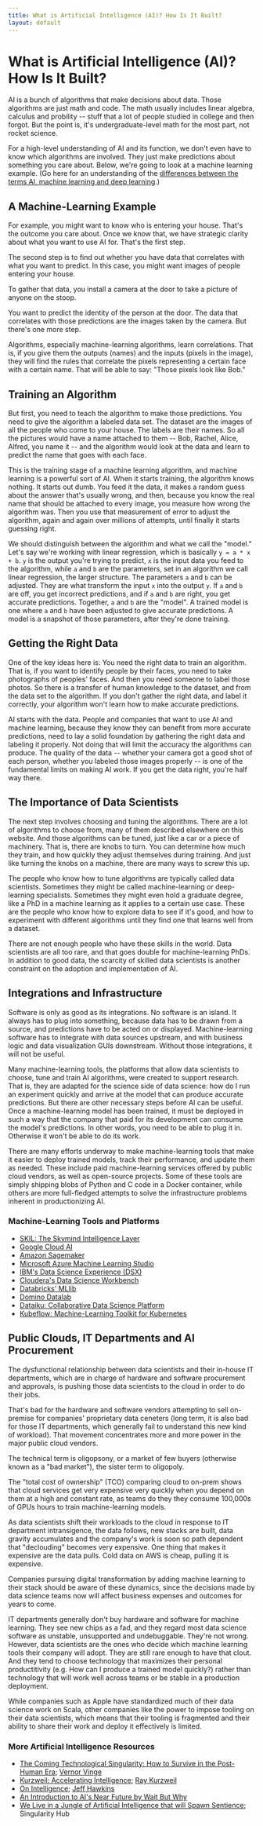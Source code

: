 ```yaml
---
title: What is Artificial Intelligence (AI)? How Is It Built?
layout: default
---
```


# What is Artificial Intelligence (AI)? How Is It Built?

AI is a bunch of algorithms that make decisions about data. Those algorithms are just math and code. The math usually includes linear algebra, calculus and probility -- stuff that a lot of people studied in college and then forgot. But the point is, it's undergraduate-level math for the most part, not rocket science. 

For a high-level understanding of AI and its function, we don't even have to know which algorithms are involved. They just  make predictions about something you care about. Below, we're going to look at a machine learning example. (Go here for an understanding of the [differences between the terms AI, machine learning and deep learning](https://deeplearning4j.org/ai-machinelearning-deeplearning).)

## A Machine-Learning Example

For example, you might want to know who is entering your house. That's the outcome you care about. Once we know that, we have strategic clarity about what you want to use AI for. That's the first step. 

The second step is to find out whether you have data that correlates with what you want to predict. In this case, you might want images of people entering your house. 

To gather that data, you install a camera at the door to take a picture of anyone on the stoop. 

You want to predict the identity of the person at the door. The data that correlates with those predictions are the images taken by the camera. But there's one more step. 

Algorithms, especially machine-learning algorithms, learn correlations. That is, if you give them the outputs (names) and the inputs (pixels in the image), they will find the rules that correlate the pixels representing a certain face with a certain name. That will be able to say: "Those pixels look like Bob."

## Training an Algorithm

But first, you need to teach the algorithm to make those predictions. You need to give the algorithm a labeled data set. The dataset are the images of all the people who come to your house. The labels are their names. So all the pictures would have a name attached to them -- Bob, Rachel, Alice, Alfred, you name it -- and the algorithm would look at the data and learn to predict the name that goes with each face. 

This is the training stage of a machine learning algorithm, and machine learning is a powerful sort of AI. When it starts training, the algorithm knows nothing. It starts out dumb. You feed it the data, it makes a random guess about the answer that's usually wrong, and then, because you know the real name that should be attached to every image, you measure how wrong the algorithm was. Then you use that measurement of error to adjust the algorithm, again and again over millions of attempts, until finally it starts guessing right. 

We should distinguish between the algorithm and what we call the "model." Let's say we're working with linear regression, which is basically `y = a * x + b`. `y` is the output you're trying to predict, `x` is the input data you feed to the algorithm, while `a` and `b` are the parameters, set in an algorithm we call linear regression, the larger structure. The parameters `a` and `b` can be adjusted. They are what transform the input `x` into the output `y`. If `a` and `b` are off, you get incorrect predictions, and if `a` and `b` are right, you get accurate predictions. Together, `a` and `b` are the "model". A trained model is one where `a` and `b` have been adjusted to give accurate predictions. A model is a snapshot of those parameters, after they're done training. 

## Getting the Right Data

One of the key ideas here is: You need the right data to train an algorithm. That is, if you want to identify people by their faces, you need to take photographs of peoples' faces. And then you need someone to label those photos. So there is a transfer of human knowledge to the dataset, and from the data set to the algorithm. If you don't gather the right data, and label it correctly, your algorithm won't learn how to make accurate predictions. 

AI starts with the data. People and companies that want to use AI and machine learning, because they know they can benefit from more accurate predictions, need to lay a solid foundation by gathering the right data and labeling it properly. Not doing that will limit the accuracy the algorithms can produce. The quality of the data -- whether your camera got a good shot of each person, whether you labeled those images properly -- is one of the fundamental limits on making AI work. If you get the data right, you're half way there. 

## The Importance of Data Scientists

The next step involves choosing and tuning the algorithms. There are a lot of algorithms to choose from, many of them described elsewhere on this website. And those algorithms can be tuned, just like a car or a piece of machinery. That is, there are knobs to turn. You can determine how much they train, and how quickly they adjust themselves during training. And just like turning the knobs on a machine, there are many ways to screw this up. 

The people who know how to tune algorithms are typically called data scientists. Sometimes they might be called machine-learning or deep-learning specialists. Sometimes they might even hold a graduate degree, like a PhD in a machine learning as it applies to a certain use case. These are the people who know how to explore data to see if it's good, and how to experiment with different algorithms until they find one that learns well from a dataset. 

There are not enough people who have these skills in the world. Data scientists are all too rare, and that goes double for machine-learning PhDs. In addition to good data, the scarcity of skilled data scientists is another constraint on the adoption and implementation of AI. 

## Integrations and Infrastructure

Software is only as good as its integrations. No software is an island. It always has to plug into something, because data has to be drawn from a source, and predictions have to be acted on or displayed. Machine-learning software has to integrate with data sources upstream, and with business logic and data visualization GUIs downstream. Without those integrations, it will not be useful. 

Many machine-learning tools, the platforms that allow data scientists to choose, tune and train AI algorithms, were created to support research. That is, they are adapted for the science side of data science: how do I run an experiment quickly and arrive at the model that can produce accurate predictions. But there are other necessary steps before AI can be useful. Once a machine-learning model has been trained, it must be deployed in such a way that the company that paid for its development can consume the model's predictions. In other words, you need to be able to plug it in. Otherwise it won't be able to do its work. 

There are many efforts underway to make machine-learning tools that make it easier to deploy trained models, track their performance, and update them as needed. These include paid machine-learning services offered by public cloud vendors, as well as open-source projects. Some of these tools are simply shipping blobs of Python and C code in a Docker container, while others are more full-fledged attempts to solve the infrastructure problems inherent in productionizing AI. 

### Machine-Learning Tools and Platforms

* [SKIL: The Skymind Intelligence Layer](https://docs.skymind.ai/docs)
* [Google Cloud AI](https://cloud.google.com/products/machine-learning/)
* [Amazon Sagemaker](https://aws.amazon.com/sagemaker/)
* [Microsoft Azure Machine Learning Studio](https://studio.azureml.net/)
* [IBM's Data Science Experience (DSX)](https://datascience.ibm.com/)
* [Cloudera's Data Science Workbench](https://www.cloudera.com/products/data-science-and-engineering/data-science-workbench.html)
* [Databricks' MLlib](https://docs.databricks.com/spark/latest/mllib/index.html)
* [Domino Datalab](https://www.dominodatalab.com/)
* [Dataiku: Collaborative Data Science Platform](https://www.dataiku.com/)
* [Kubeflow: Machine-Learning Toolkit for Kubernetes](https://github.com/kubeflow/kubeflow)

## Public Clouds, IT Departments and AI Procurement

The dysfunctional relationship between data scientists and their in-house IT departments, which are in charge of hardware and software procurement and approvals, is pushing those data scientists to the cloud in order to do their jobs. 

That's bad for the hardware and software vendors attempting to sell on-premise for companies' proprietary data ceneters (long term, it is also bad for those IT departments, which generally fail to understand this new kind of workload). That movement concentrates more and more power in the major public cloud vendors. 

The technical term is oligopsony, or a market of few buyers (otherwise known as a "bad market"), the sister term to oligopoly. 

The "total cost of ownership" (TCO) comparing cloud to on-prem shows that cloud services get very expensive very quickly when you depend on them at a high and constant rate, as teams do they they consume 100,000s of GPUs hours to train machine-learning models. 

As data scientists shift their workloads to the cloud in response to IT department intransigence, the data follows, new stacks are built, data gravity accumulates and the company's work is soon so path dependent that "declouding" becomes very expensive. One thing that makes it expensive are the data pulls. Cold data on AWS is cheap, pulling it is expensive. 

Companies pursuing digital transformation by adding machine learning to their stack should be aware of these dynamics, since the decisions made by data science teams now will affect business expenses and outcomes for years to come.

IT departments generally don't buy hardware and software for machine learning. They see new chips as a fad, and they regard most data science software as unstable, unsupported and undebuggable. They're not wrong. However, data scientists are the ones who decide which machine learning tools their company will adopt. They are still rare enough to have that clout. And they tend to choose technology that maximizes their personal productitivity (e.g. How can I produce a trained model quickly?) rather than technology that will work well across teams or be stable in a production deployment. 

While companies such as Apple have standardized much of their data science work on Scala, other companies like the power to impose tooling on their data scientists, which means that their tooling is fragmented and their ability to share their work and deploy it effectively is limited. 

### More Artificial Intelligence Resources

* [The Coming Technological Singularity: How to Survive in the Post-Human Era](https://www-rohan.sdsu.edu/faculty/vinge/misc/singularity.html); [Vernor Vinge](https://en.wikipedia.org/wiki/Vernor_Vinge)
* [Kurzweil: Accelerating Intelligence](http://www.kurzweilai.net/); [Ray Kurzweil](https://en.wikipedia.org/wiki/Ray_Kurzweil)
* [On Intelligence](https://papers.harvie.cz/unsorted/Jeff%20Hawkins%20-%20On%20Intelligence.pdf); [Jeff Hawkins](https://en.wikipedia.org/wiki/Jeff_Hawkins)
* [An Introduction to AI's Near Future by Wait But Why](http://waitbutwhy.com/2015/01/artificial-intelligence-revolution-1.html)
* [We Live in a Jungle of Artificial Intelligence that will Spawn Sentience](http://singularityhub.com/2010/08/10/we-live-in-a-jungle-of-artificial-intelligence-that-will-spawn-sentience/); Singularity Hub
